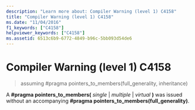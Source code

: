 ```yaml
---
description: "Learn more about: Compiler Warning (level 1) C4158"
title: "Compiler Warning (level 1) C4158"
ms.date: "11/04/2016"
f1_keywords: ["C4158"]
helpviewer_keywords: ["C4158"]
ms.assetid: 6513c6b9-6772-4849-b96c-5bb093d54de6
---
```

# Compiler Warning (level 1) C4158

> assuming #pragma pointers_to_members(full_generality, inheritance)

A **#pragma pointers_to_members(** *single* &#124; *multiple* &#124; *virtual* **)** was issued without an accompanying **#pragma pointers_to_members(full_generality)**.
